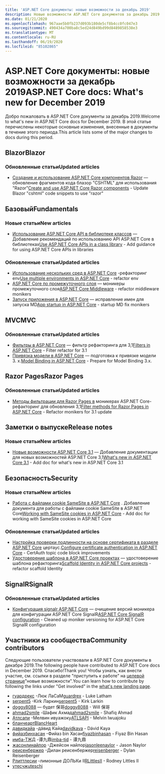 ```yaml
---
title: 'ASP.NET Core документы: новые возможности за декабрь 2019'
description: Новые возможности ASP.NET Core документов за декабрь 2019.
ms.date: 01/21/2020
ms.openlocfilehash: 967aae5b0fb237d093b180de5cf8b4cc0fc047e3
ms.sourcegitcommit: 490434a700ba8c5ed24d849bd99d8489858538e3
ms.translationtype: MT
ms.contentlocale: ru-RU
ms.lasthandoff: 06/19/2020
ms.locfileid: "85102865"
---
```

# <a name="aspnet-core-docs-whats-new-for-december-2019"></a><span data-ttu-id="ac1ab-103">ASP.NET Core документы: новые возможности за декабрь 2019</span><span class="sxs-lookup"><span data-stu-id="ac1ab-103">ASP.NET Core docs: What's new for December 2019</span></span>

<span data-ttu-id="ac1ab-104">Добро пожаловать в ASP.NET Core документы за декабрь 2019.</span><span class="sxs-lookup"><span data-stu-id="ac1ab-104">Welcome to what's new in ASP.NET Core docs for December 2019.</span></span> <span data-ttu-id="ac1ab-105">В этой статье перечислены некоторые основные изменения, внесенные в документы в течение этого периода.</span><span class="sxs-lookup"><span data-stu-id="ac1ab-105">This article lists some of the major changes to docs during this period.</span></span>

## <a name="blazor"></a><span data-ttu-id="ac1ab-106">Blazor</span><span class="sxs-lookup"><span data-stu-id="ac1ab-106">Blazor</span></span>

### <a name="updated-articles"></a><span data-ttu-id="ac1ab-107">Обновленные статьи</span><span class="sxs-lookup"><span data-stu-id="ac1ab-107">Updated articles</span></span>

- <span data-ttu-id="ac1ab-108">[Создание и использование ASP.NET Core компонентов Razor](../blazor/components/index.md) — обновление фрагментов кода блазор "CSHTML" для использования "Razor"</span><span class="sxs-lookup"><span data-stu-id="ac1ab-108">[Create and use ASP.NET Core Razor components](../blazor/components/index.md) - Update Blazor "cshtml" code snippets to use "razor"</span></span>

## <a name="fundamentals"></a><span data-ttu-id="ac1ab-109">Базовый</span><span class="sxs-lookup"><span data-stu-id="ac1ab-109">Fundamentals</span></span>

### <a name="new-articles"></a><span data-ttu-id="ac1ab-110">Новые статьи</span><span class="sxs-lookup"><span data-stu-id="ac1ab-110">New articles</span></span>

- <span data-ttu-id="ac1ab-111">[Использование ASP.NET Core API в библиотеке классов](../fundamentals/target-aspnetcore.md) — Добавление рекомендаций по использованию API ASP.NET Core в библиотеках</span><span class="sxs-lookup"><span data-stu-id="ac1ab-111">[Use ASP.NET Core APIs in a class library](../fundamentals/target-aspnetcore.md) - Add guidance for using ASP.NET Core APIs in libraries</span></span>

### <a name="updated-articles"></a><span data-ttu-id="ac1ab-112">Обновленные статьи</span><span class="sxs-lookup"><span data-stu-id="ac1ab-112">Updated articles</span></span>

- <span data-ttu-id="ac1ab-113">[Использование нескольких сред в ASP.NET Core](../fundamentals/environments.md) -рефакторинг env</span><span class="sxs-lookup"><span data-stu-id="ac1ab-113">[Use multiple environments in ASP.NET Core](../fundamentals/environments.md) - refactor env</span></span>
- <span data-ttu-id="ac1ab-114">[ASP.NET Core по промежуточного слоя](../fundamentals/middleware/index.md) — моникеры промежуточного слоя</span><span class="sxs-lookup"><span data-stu-id="ac1ab-114">[ASP.NET Core Middleware](../fundamentals/middleware/index.md) - refactor middleware monikers</span></span>
- <span data-ttu-id="ac1ab-115">[Запуск приложения в ASP.NET Core](../fundamentals/startup.md) — исправление имен для запуска MD</span><span class="sxs-lookup"><span data-stu-id="ac1ab-115">[App startup in ASP.NET Core](../fundamentals/startup.md) - startup MD fix monikers</span></span>

## <a name="mvc"></a><span data-ttu-id="ac1ab-116">MVC</span><span class="sxs-lookup"><span data-stu-id="ac1ab-116">MVC</span></span>

### <a name="updated-articles"></a><span data-ttu-id="ac1ab-117">Обновленные статьи</span><span class="sxs-lookup"><span data-stu-id="ac1ab-117">Updated articles</span></span>

- <span data-ttu-id="ac1ab-118">[Фильтры в ASP.NET Core](../mvc/controllers/filters.md) — фильтр рефакторинга для 3,1</span><span class="sxs-lookup"><span data-stu-id="ac1ab-118">[Filters in ASP.NET Core](../mvc/controllers/filters.md) - Filter refactor for 3.1</span></span>
- <span data-ttu-id="ac1ab-119">[Привязка модели в ASP.NET Core](../mvc/models/model-binding.md) — подготовка к привязке модели 3. x.</span><span class="sxs-lookup"><span data-stu-id="ac1ab-119">[Model Binding in ASP.NET Core](../mvc/models/model-binding.md) - Prepare for Model Binding 3.x.</span></span>

## <a name="razor-pages"></a><span data-ttu-id="ac1ab-120">Razor Pages</span><span class="sxs-lookup"><span data-stu-id="ac1ab-120">Razor Pages</span></span>

### <a name="updated-articles"></a><span data-ttu-id="ac1ab-121">Обновленные статьи</span><span class="sxs-lookup"><span data-stu-id="ac1ab-121">Updated articles</span></span>

- <span data-ttu-id="ac1ab-122">[Методы фильтрации для Razor Pages в](../razor-pages/filter.md) моникерах ASP.NET Core-рефакторинг для обновления 3,1</span><span class="sxs-lookup"><span data-stu-id="ac1ab-122">[Filter methods for Razor Pages in ASP.NET Core](../razor-pages/filter.md) - Refactor monikers for 3.1 update</span></span>

## <a name="release-notes"></a><span data-ttu-id="ac1ab-123">Заметки о выпуске</span><span class="sxs-lookup"><span data-stu-id="ac1ab-123">Release notes</span></span>

### <a name="new-articles"></a><span data-ttu-id="ac1ab-124">Новые статьи</span><span class="sxs-lookup"><span data-stu-id="ac1ab-124">New articles</span></span>

- <span data-ttu-id="ac1ab-125">[Новые возможности ASP.NET Core 3,1](../release-notes/aspnetcore-3.1.md) — Добавление документации для новых возможностей ASP.NET Core 3,1</span><span class="sxs-lookup"><span data-stu-id="ac1ab-125">[What's new in ASP.NET Core 3.1](../release-notes/aspnetcore-3.1.md) - Add doc for what's new in ASP.NET Core 3.1</span></span>

## <a name="security"></a><span data-ttu-id="ac1ab-126">Безопасность</span><span class="sxs-lookup"><span data-stu-id="ac1ab-126">Security</span></span>

### <a name="new-articles"></a><span data-ttu-id="ac1ab-127">Новые статьи</span><span class="sxs-lookup"><span data-stu-id="ac1ab-127">New articles</span></span>

- <span data-ttu-id="ac1ab-128">[Работа с файлами cookie SameSite в ASP.NET Core](../security/samesite.md) . Добавление документа для работы с файлами cookie SameSite в ASP.NET Core</span><span class="sxs-lookup"><span data-stu-id="ac1ab-128">[Working with SameSite cookies in ASP.NET Core](../security/samesite.md) - Add doc for working with SameSite cookies in ASP.NET Core</span></span>

### <a name="updated-articles"></a><span data-ttu-id="ac1ab-129">Обновленные статьи</span><span class="sxs-lookup"><span data-stu-id="ac1ab-129">Updated articles</span></span>

- <span data-ttu-id="ac1ab-130">[Настройка проверки подлинности на основе сертификата в разделе ASP.NET Core](../security/authentication/certauth.md) цертаус.</span><span class="sxs-lookup"><span data-stu-id="ac1ab-130">[Configure certificate authentication in ASP.NET Core](../security/authentication/certauth.md) - CertAuth topic code block improvements</span></span>
- <span data-ttu-id="ac1ab-131">[Удостоверение шаблона в ASP.NET Core проектах](../security/authentication/scaffold-identity.md) — удостоверение шаблона рефакторинга</span><span class="sxs-lookup"><span data-stu-id="ac1ab-131">[Scaffold Identity in ASP.NET Core projects](../security/authentication/scaffold-identity.md) - refactor scaffold Identity</span></span>

## <a name="signalr"></a><span data-ttu-id="ac1ab-132">SignalR</span><span class="sxs-lookup"><span data-stu-id="ac1ab-132">SignalR</span></span>

### <a name="updated-articles"></a><span data-ttu-id="ac1ab-133">Обновленные статьи</span><span class="sxs-lookup"><span data-stu-id="ac1ab-133">Updated articles</span></span>

- <span data-ttu-id="ac1ab-134">[Конфигурация signalr ASP.NET Core](../signalr/configuration.md) — очищение версий моникера для конфигурации ASP.NET Core SignalR</span><span class="sxs-lookup"><span data-stu-id="ac1ab-134">[ASP.NET Core SignalR configuration](../signalr/configuration.md) - Cleaned up moniker versioning for ASP.NET Core SignalR configuration</span></span>

## <a name="community-contributors"></a><span data-ttu-id="ac1ab-135">Участники из сообщества</span><span class="sxs-lookup"><span data-stu-id="ac1ab-135">Community contributors</span></span>

<span data-ttu-id="ac1ab-136">Следующие пользователи участвовали в ASP.NET Core документы в декабре 2019.</span><span class="sxs-lookup"><span data-stu-id="ac1ab-136">The following people have contributed to ASP.NET Core docs in December 2019.</span></span> <span data-ttu-id="ac1ab-137">Спасибо!</span><span class="sxs-lookup"><span data-stu-id="ac1ab-137">Thank you!</span></span> <span data-ttu-id="ac1ab-138">Чтобы узнать, как внести участие, см. ссылки в разделе "приступить к работе" на [целевой странице](index.yml)"новые возможности".</span><span class="sxs-lookup"><span data-stu-id="ac1ab-138">You can learn how to contribute by following the links under "Get involved" in the [what's new landing page](index.yml).</span></span>

- <span data-ttu-id="ac1ab-139">[гуардрекс](https://github.com/guardrex) -Люк ЛаСаМ</span><span class="sxs-lookup"><span data-stu-id="ac1ab-139">[guardrex](https://github.com/guardrex) - Luke Latham</span></span>
- <span data-ttu-id="ac1ab-140">[serpent5](https://github.com/serpent5) -Kirk Ларкин</span><span class="sxs-lookup"><span data-stu-id="ac1ab-140">[serpent5](https://github.com/serpent5) - Kirk Larkin</span></span>
- <span data-ttu-id="ac1ab-141">[doggy8088](https://github.com/doggy8088) — будет 保哥</span><span class="sxs-lookup"><span data-stu-id="ac1ab-141">[doggy8088](https://github.com/doggy8088) - Will 保哥</span></span>
- <span data-ttu-id="ac1ab-142">[ahmad2smile](https://github.com/ahmad2smile) -Шафик Ахмад</span><span class="sxs-lookup"><span data-stu-id="ac1ab-142">[ahmad2smile](https://github.com/ahmad2smile) - Shafiq Ahmad</span></span>
- <span data-ttu-id="ac1ab-143">[Атлсапи](https://github.com/ATLSAPI) -Мелвин ивуажоку</span><span class="sxs-lookup"><span data-stu-id="ac1ab-143">[ATLSAPI](https://github.com/ATLSAPI) - Melvin Iwuajoku</span></span>
- [<span data-ttu-id="ac1ab-144">бланчеарт</span><span class="sxs-lookup"><span data-stu-id="ac1ab-144">BlancHeart</span></span>](https://github.com/BlancHeart) 
- <span data-ttu-id="ac1ab-145">[давидкайа](https://github.com/davidkaya) -дáвид Кайа</span><span class="sxs-lookup"><span data-stu-id="ac1ab-145">[davidkaya](https://github.com/davidkaya) - Dávid Kaya</span></span>
- <span data-ttu-id="ac1ab-146">[фийазбинхасан](https://github.com/fiyazbinhasan) -Фийаз bin Хасан</span><span class="sxs-lookup"><span data-stu-id="ac1ab-146">[fiyazbinhasan](https://github.com/fiyazbinhasan) - Fiyaz Bin Hasan</span></span>
- <span data-ttu-id="ac1ab-147">[имба-ТЖД](https://github.com/imba-tjd) -谭九鼎</span><span class="sxs-lookup"><span data-stu-id="ac1ab-147">[imba-tjd](https://github.com/imba-tjd) - 谭九鼎</span></span>
- <span data-ttu-id="ac1ab-148">[жасонлинайлор](https://github.com/jasonleenaylor) -Джейсон найлор</span><span class="sxs-lookup"><span data-stu-id="ac1ab-148">[jasonleenaylor](https://github.com/jasonleenaylor) - Jason Naylor</span></span>
- <span data-ttu-id="ac1ab-149">[реисенбержер](https://github.com/reisenberger) -Дилан реисенбержер</span><span class="sxs-lookup"><span data-stu-id="ac1ab-149">[reisenberger](https://github.com/reisenberger) - Dylan Reisenberger</span></span>
- <span data-ttu-id="ac1ab-150">[Рлиттлесии](https://github.com/RLittlesII) -лимонные ДОЛЬКи II</span><span class="sxs-lookup"><span data-stu-id="ac1ab-150">[RLittlesII](https://github.com/RLittlesII) - Rodney Littles II</span></span>
- [<span data-ttu-id="ac1ab-151">утесчж</span><span class="sxs-lookup"><span data-stu-id="ac1ab-151">uteschj</span></span>](https://github.com/uteschj) 
